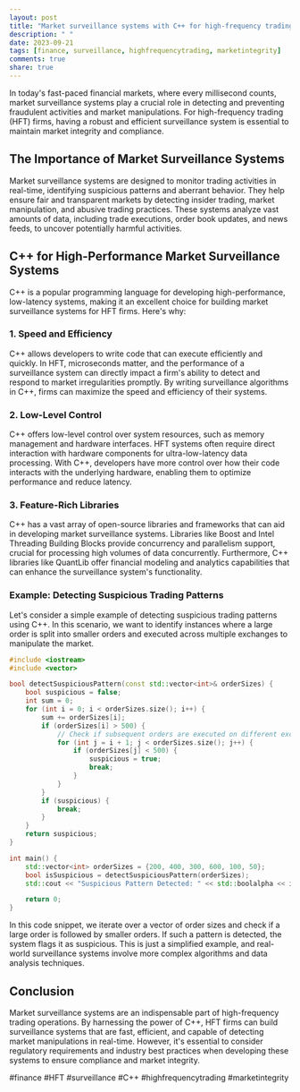 ```yaml
---
layout: post
title: "Market surveillance systems with C++ for high-frequency trading"
description: " "
date: 2023-09-21
tags: [finance, surveillance, highfrequencytrading, marketintegrity]
comments: true
share: true
---
```


In today's fast-paced financial markets, where every millisecond counts, market surveillance systems play a crucial role in detecting and preventing fraudulent activities and market manipulations. For high-frequency trading (HFT) firms, having a robust and efficient surveillance system is essential to maintain market integrity and compliance.

## The Importance of Market Surveillance Systems

Market surveillance systems are designed to monitor trading activities in real-time, identifying suspicious patterns and aberrant behavior. They help ensure fair and transparent markets by detecting insider trading, market manipulation, and abusive trading practices. These systems analyze vast amounts of data, including trade executions, order book updates, and news feeds, to uncover potentially harmful activities.

## C++ for High-Performance Market Surveillance Systems

C++ is a popular programming language for developing high-performance, low-latency systems, making it an excellent choice for building market surveillance systems for HFT firms. Here's why:

### 1. Speed and Efficiency

C++ allows developers to write code that can execute efficiently and quickly. In HFT, microseconds matter, and the performance of a surveillance system can directly impact a firm's ability to detect and respond to market irregularities promptly. By writing surveillance algorithms in C++, firms can maximize the speed and efficiency of their systems.

### 2. Low-Level Control

C++ offers low-level control over system resources, such as memory management and hardware interfaces. HFT systems often require direct interaction with hardware components for ultra-low-latency data processing. With C++, developers have more control over how their code interacts with the underlying hardware, enabling them to optimize performance and reduce latency.

### 3. Feature-Rich Libraries

C++ has a vast array of open-source libraries and frameworks that can aid in developing market surveillance systems. Libraries like Boost and Intel Threading Building Blocks provide concurrency and parallelism support, crucial for processing high volumes of data concurrently. Furthermore, C++ libraries like QuantLib offer financial modeling and analytics capabilities that can enhance the surveillance system's functionality.

### Example: Detecting Suspicious Trading Patterns

Let's consider a simple example of detecting suspicious trading patterns using C++. In this scenario, we want to identify instances where a large order is split into smaller orders and executed across multiple exchanges to manipulate the market.

```cpp
#include <iostream>
#include <vector>

bool detectSuspiciousPattern(const std::vector<int>& orderSizes) {
    bool suspicious = false;
    int sum = 0;
    for (int i = 0; i < orderSizes.size(); i++) {
        sum += orderSizes[i];
        if (orderSizes[i] > 500) {
            // Check if subsequent orders are executed on different exchanges
            for (int j = i + 1; j < orderSizes.size(); j++) {
                if (orderSizes[j] < 500) {
                    suspicious = true;
                    break;
                }
            }
        }
        if (suspicious) {
            break;
        }
    }
    return suspicious;
}

int main() {
    std::vector<int> orderSizes = {200, 400, 300, 600, 100, 50};
    bool isSuspicious = detectSuspiciousPattern(orderSizes);
    std::cout << "Suspicious Pattern Detected: " << std::boolalpha << isSuspicious << std::endl;

    return 0;
}
```

In this code snippet, we iterate over a vector of order sizes and check if a large order is followed by smaller orders. If such a pattern is detected, the system flags it as suspicious. This is just a simplified example, and real-world surveillance systems involve more complex algorithms and data analysis techniques.

## Conclusion

Market surveillance systems are an indispensable part of high-frequency trading operations. By harnessing the power of C++, HFT firms can build surveillance systems that are fast, efficient, and capable of detecting market manipulations in real-time. However, it's essential to consider regulatory requirements and industry best practices when developing these systems to ensure compliance and market integrity.

#finance #HFT #surveillance #C++ #highfrequencytrading #marketintegrity